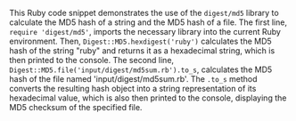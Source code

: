 This Ruby code snippet demonstrates the use of the `digest/md5` library to calculate the MD5 hash of a string and the MD5 hash of a file.  The first line, `require 'digest/md5'`, imports the necessary library into the current Ruby environment.  Then, `Digest::MD5.hexdigest('ruby')` calculates the MD5 hash of the string "ruby" and returns it as a hexadecimal string, which is then printed to the console.  The second line, `Digest::MD5.file('input/digest/md5sum.rb').to_s`, calculates the MD5 hash of the file named 'input/digest/md5sum.rb'.  The `.to_s` method converts the resulting hash object into a string representation of its hexadecimal value, which is also then printed to the console, displaying the MD5 checksum of the specified file.
